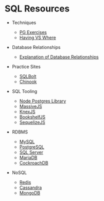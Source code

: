 # SQL Resources

* Techniques

  * [PG Exercises](https://pgexercises.com/?utm_source=SitePoint&utm_medium=email&utm_campaign=Versioning)
  * [Having VS Where](https://stackoverflow.com/questions/287474/whats-the-difference-between-having-and-where)

* Database Relationships

  * [Explanation of Database Relationships](https://code.tutsplus.com/articles/sql-for-beginners-part-3-database-relationships--net-8561)

* Practice Sites

  * [SQLBolt](https://sqlbolt.com/)
  * [Chinook](chinook.ml)

* SQL Tooling

  * [Node Postgres Library](https://github.com/brianc/node-postgres)
  * [MassiveJS](https://massive-js.readthedocs.io/en/latest/)
  * [KnexJS](http://knexjs.org/)
  * [BookshelfJS](http://bookshelfjs.org/)
  * [SequelizeJS](http://docs.sequelizejs.com/)

* RDBMS

  * [MySQL](https://www.mysql.com/)
  * [PostgreSQL](https://www.postgresql.org/)
  * [SQL Server](https://www.microsoft.com/en-us/sql-server/sql-server-2017)
  * [MariaDB](https://mariadb.org/)
  * [CockroachDB](https://www.cockroachlabs.com/)

* NoSQL

  * [Redis](https://redis.io/)
  * [Cassandra](cassandra.apache.org/)
  * [MongoDB](https://www.mongodb.com/)
